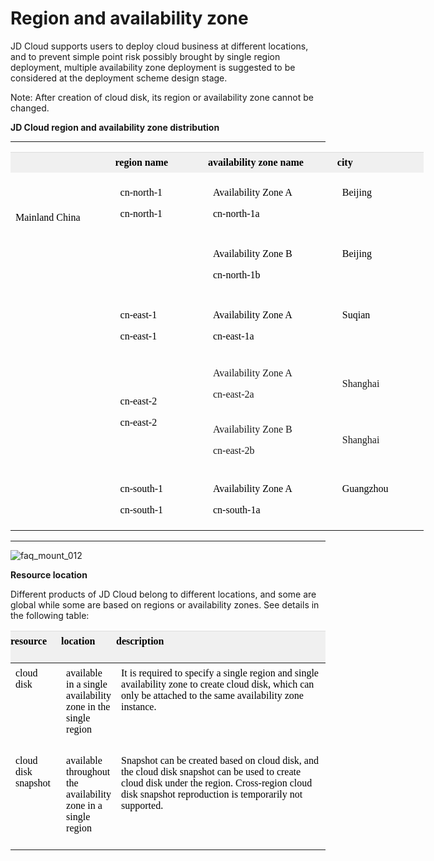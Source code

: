# **Region and availability zone**
JD Cloud supports users to deploy cloud business at different locations, and to prevent simple point risk possibly brought by single region deployment, multiple availability zone deployment is suggested to be considered at the deployment scheme design stage.

Note: After creation of cloud disk, its region or availability zone cannot be changed.

**JD Cloud region and availability zone distribution**

----------


<table class="confluenceTable" style="width: 683px;" width="860">
    <tbody style="margin: 0px; padding: 0px;">
        <tr class="firstRow" style="margin: 0px; padding: 0px;">
            <th class="confluenceTh" style="margin: 0px; padding: 7px 0px; text-align: left; font-weight: 400; border-top-color: rgb(221, 221, 221); vertical-align: top; background-color: rgb(240, 240, 240); color: rgb(0, 0, 0); word-break: break-all;"></th>
            <th colspan="1" class="confluenceTh" style="margin: 0px; padding: 7px 0px; text-align: left; font-weight: 400; border-top-color: rgb(221, 221, 221); vertical-align: top; background-color: rgb(240, 240, 240); color: rgb(0, 0, 0); word-break: break-all;">
                <span style="font-family: Microsoft YaHei, &quot;Microsoft YaHei&quot;; color: rgb(0, 0, 0);"><span style="color: rgb(0, 0, 0); font-weight: 700; font-family: Microsoft YaHei, &quot;Microsoft YaHei&quot;;">region name</span>&nbsp;&nbsp; &nbsp; &nbsp; &nbsp; &nbsp; &nbsp;</span>
            </th>
            <th colspan="1" class="confluenceTh" style="margin: 0px; padding: 7px 0px; text-align: left; font-weight: 400; border-top-color: rgb(221, 221, 221); vertical-align: top; background-color: rgb(240, 240, 240); color: rgb(0, 0, 0); word-break: break-all;">
                <span style="font-family: Microsoft YaHei, &quot;Microsoft YaHei&quot;; color: rgb(0, 0, 0);"><span style="color: rgb(0, 0, 0); font-weight: 700; font-family: Microsoft YaHei, &quot;Microsoft YaHei&quot;;">availability zone name</span>&nbsp;&nbsp; &nbsp; &nbsp; &nbsp; &nbsp; &nbsp;</span>
            </th>
            <th colspan="1" class="confluenceTh" style="margin: 0px; padding: 7px 0px; text-align: left; font-weight: 400; border-top-color: rgb(221, 221, 221); vertical-align: top; background-color: rgb(240, 240, 240); color: rgb(0, 0, 0); word-break: break-all;">
                <span style="font-family: Microsoft YaHei, &quot;Microsoft YaHei&quot;; color: rgb(0, 0, 0);"><span style="color: rgb(0, 0, 0); font-weight: 700; font-family: Microsoft YaHei, &quot;Microsoft YaHei&quot;;">city</span>&nbsp;&nbsp; &nbsp; &nbsp; &nbsp; &nbsp; &nbsp;</span>
            </th>
        </tr>
        <tr style="margin: 0px; padding: 0px;">
            <td rowspan="6" class="confluenceTd" style="margin: 0px; padding: 7px 8px; border-color: rgb(237, 237, 237); color: rgb(0, 0, 0); vertical-align: top;">
                <br/><br/>
                <p>
                    <span style="font-size: 16px; font-family: Microsoft YaHei, &quot;Microsoft YaHei&quot;; color: rgb(0, 0, 0);"><span style="color: rgb(0, 0, 0); font-size: 16px; font-family: Microsoft YaHei, &quot;color: rgb(0, 0, 0);Microsoft YaHei&quot;;">Mainland China</span>&nbsp;&nbsp; &nbsp; &nbsp; &nbsp; &nbsp; &nbsp;</span>
                </p>
            </td>
            <td rowspan="2" class="confluenceTd" style="margin: 0px; padding: 7px 8px; border-color: rgb(237, 237, 237); vertical-align: top;">
                <p style="background-color: transparent;">
                    <span style="font-family: Microsoft YaHei, &quot;Microsoft YaHei&quot;; color: rgb(0, 0, 0);">cn-north-1 &nbsp; &nbsp; &nbsp; &nbsp; &nbsp; &nbsp; &nbsp; &nbsp;</span>
                </p>
                <p style="margin-top: 10px; background-color: transparent;">
                    <span style="font-family: Microsoft YaHei, &quot;Microsoft YaHei&quot;; color: rgb(0, 0, 0);">cn-north-1&nbsp;&nbsp; &nbsp; &nbsp; &nbsp; &nbsp; &nbsp; &nbsp; &nbsp;</span>
                </p>
                <p style="margin-top: 10px; background-color: transparent;">
                    <span style="font-family: Microsoft YaHei, &quot;Microsoft YaHei&quot;; color: rgb(0, 0, 0);">&nbsp;&nbsp;&nbsp; &nbsp; &nbsp; &nbsp; &nbsp; &nbsp; &nbsp; &nbsp;</span>
                </p>
            </td>
            <td colspan="1" class="confluenceTd" style="margin: 0px; padding: 7px 8px; border-color: rgb(237, 237, 237); vertical-align: top;">
                <p style="background-color: transparent;">
                    <span style="font-family: Microsoft YaHei, &quot;Microsoft YaHei&quot;; color: rgb(0, 0, 0);"><span style="color: rgb(0, 0, 0); font-family: Microsoft YaHei, &quot;color: rgb(0, 0, 0);Microsoft YaHei&quot;;">Availability Zone A</span>&nbsp;&nbsp; &nbsp; &nbsp; &nbsp; &nbsp; &nbsp; &nbsp; &nbsp;</span>
                </p>
                <p style="margin-top: 10px; background-color: transparent;">
                    <span style="font-family: Microsoft YaHei, &quot;Microsoft YaHei&quot;; color: rgb(0, 0, 0);">cn-north-1a&nbsp;&nbsp; &nbsp; &nbsp; &nbsp; &nbsp; &nbsp; &nbsp; &nbsp;</span>
                </p>
            </td>
            <td colspan="1" class="confluenceTd" style="margin: 0px; padding: 7px 8px; border-color: rgb(237, 237, 237); vertical-align: top;">
                <p>
                    <span style="font-family: Microsoft YaHei, &quot;Microsoft YaHei&quot;; color: rgb(0, 0, 0);">Beijing&nbsp;&nbsp; &nbsp; &nbsp; &nbsp; &nbsp; &nbsp;</span>
                </p>
            </td>
        </tr>
        <tr style="margin: 0px; padding: 0px;">
            <td colspan="1" class="confluenceTd" style="margin: 0px; padding: 7px 8px; border-color: rgb(237, 237, 237); vertical-align: top;">
                <p style="background-color: transparent;">
                    <span style="font-family: Microsoft YaHei, &quot;Microsoft YaHei&quot;; color: rgb(0, 0, 0);">Availability Zone B&nbsp;&nbsp; &nbsp; &nbsp; &nbsp; &nbsp; &nbsp; &nbsp; &nbsp;</span>
                </p>
                <p style="margin-top: 10px; background-color: transparent;">
                    <span style="font-family: Microsoft YaHei, &quot;Microsoft YaHei&quot;; color: rgb(0, 0, 0);">cn-north-1b&nbsp;&nbsp; &nbsp; &nbsp; &nbsp; &nbsp; &nbsp; &nbsp; &nbsp;</span>
                </p>
            </td>
            <td colspan="1" class="confluenceTd" style="margin: 0px; padding: 7px 8px; border-color: rgb(237, 237, 237); vertical-align: top;">
                <p>
                    <span style="font-family: Microsoft YaHei, &quot;Microsoft YaHei&quot;; color: rgb(0, 0, 0);">Beijing&nbsp;&nbsp; &nbsp; &nbsp; &nbsp; &nbsp; &nbsp;</span>
                </p>
            </td>
        </tr>
        <tr style="margin: 0px; padding: 0px;">
            <td colspan="1" class="confluenceTd" style="margin: 0px; padding: 7px 8px; border-color: rgb(237, 237, 237); vertical-align: top;">
                <p style="background-color: transparent;">
                    <span style="font-family: Microsoft YaHei, &quot;Microsoft YaHei&quot;; color: rgb(0, 0, 0);">cn-east-1 &nbsp; &nbsp; &nbsp; &nbsp; &nbsp; &nbsp; &nbsp; &nbsp;</span>
                </p>
                <p style="margin-top: 10px; background-color: transparent;">
                    <span style="font-family: Microsoft YaHei, &quot;Microsoft YaHei&quot;; color: rgb(0, 0, 0);">cn-east-1&nbsp;&nbsp; &nbsp; &nbsp; &nbsp; &nbsp; &nbsp; &nbsp; &nbsp;</span>
                </p>
            </td>
            <td colspan="1" class="confluenceTd" style="margin: 0px; padding: 7px 8px; border-color: rgb(237, 237, 237); vertical-align: top;">
                <p style="background-color: transparent;">
                    <span style="font-family: Microsoft YaHei, &quot;Microsoft YaHei&quot;; color: rgb(0, 0, 0);">Availability Zone A&nbsp;&nbsp; &nbsp; &nbsp; &nbsp; &nbsp; &nbsp; &nbsp; &nbsp;</span>
                </p>
                <p style="margin-top: 10px; background-color: transparent;">
                    <span style="font-family: Microsoft YaHei, &quot;Microsoft YaHei&quot;; color: rgb(0, 0, 0);">cn-east-1a&nbsp;&nbsp; &nbsp; &nbsp; &nbsp; &nbsp; &nbsp; &nbsp; &nbsp;</span>
                </p>
            </td>
            <td colspan="1" class="confluenceTd" style="margin: 0px; padding: 7px 8px; border-color: rgb(237, 237, 237); vertical-align: top;">
                <p>
                    <span style="font-family: Microsoft YaHei, &quot;Microsoft YaHei&quot;; color: rgb(0, 0, 0);">Suqian&nbsp;&nbsp; &nbsp; &nbsp; &nbsp; &nbsp; &nbsp;</span>
                </p>
            </td>
        </tr>
        <tr>
            <td colspan="1" class="confluenceTd" rowspan="2" style="border-left-color: rgb(237, 237, 237); border-top-color: rgb(237, 237, 237);">
                <p>
                    <span style="font-family: Microsoft YaHei, &quot;Microsoft YaHei&quot;; color: rgb(0, 0, 0);">cn-east-2</span>
                </p>
                <p>
                    <span style="font-family: Microsoft YaHei, &quot;Microsoft YaHei&quot;; color: rgb(0, 0, 0);">cn-east-2</span>
                </p>
            </td>
            <td colspan="1" class="confluenceTd" rowspan="1" style="border-left-color: rgb(237, 237, 237); border-top-color: rgb(237, 237, 237);">
                <p>
                    <span style="font-family: Microsoft YaHei, &quot;Microsoft YaHei&quot;;">Availability Zone A</span>
                </p>
                <p>
                    <span style="font-family: Microsoft YaHei, &quot;Microsoft YaHei&quot;;"><span style="font-family: Microsoft YaHei, &quot;Microsoft YaHei&quot;;">cn-east-2a</span></span>
                </p>
            </td>
            <td colspan="1" class="confluenceTd" rowspan="1" style="border-left-color: rgb(237, 237, 237); border-top-color: rgb(237, 237, 237);">
                <span style="font-family: Microsoft YaHei, &quot;Microsoft YaHei&quot;;">Shanghai</span>
            </td>
        </tr>
        <tr>
            <td colspan="1" class="confluenceTd" rowspan="1">
                <p>
                    <span style="font-family: Microsoft YaHei, &quot;Microsoft YaHei&quot;;">Availability Zone B</span><span style="color: rgb(0, 0, 0); font-family: Microsoft YaHei, &quot;color: rgb(0, 0, 0);Microsoft YaHei&quot;;"></span>
                </p>
                <p>
                    <span style="font-family: Microsoft YaHei, &quot;Microsoft YaHei&quot;;"><span style="font-family: Microsoft YaHei, &quot;Microsoft YaHei&quot;;">cn-east-2b</span></span>
                </p>
            </td>
            <td colspan="1" class="confluenceTd" rowspan="1">
                <span style="font-family: Microsoft YaHei, &quot;Microsoft YaHei&quot;;">Shanghai</span>
            </td>
        </tr>
        <tr style="margin: 0px; padding: 0px;">
            <td rowspan="1" class="confluenceTd" style="margin: 0px; padding: 7px 8px; border-color: rgb(237, 237, 237); vertical-align: top;">
                <p style="background-color: transparent;">
                    <span style="font-family: Microsoft YaHei, &quot;Microsoft YaHei&quot;; color: rgb(0, 0, 0);">cn-south-1 &nbsp; &nbsp; &nbsp; &nbsp; &nbsp; &nbsp; &nbsp; &nbsp;</span>
                </p>
                <p style="margin-top: 10px; background-color: transparent;">
                    <span style="font-family: Microsoft YaHei, &quot;Microsoft YaHei&quot;; color: rgb(0, 0, 0);">cn-south-1&nbsp;&nbsp; &nbsp; &nbsp; &nbsp; &nbsp; &nbsp; &nbsp; &nbsp;</span>
                </p>
            </td>
            <td colspan="1" class="confluenceTd" style="margin: 0px; padding: 7px 8px; border-color: rgb(237, 237, 237); vertical-align: top;">
                <p style="background-color: transparent;">
                    <span style="font-family: Microsoft YaHei, &quot;Microsoft YaHei&quot;; color: rgb(0, 0, 0);">Availability Zone A&nbsp;&nbsp; &nbsp; &nbsp; &nbsp; &nbsp; &nbsp; &nbsp; &nbsp;</span>
                </p>
                <p style="margin-top: 10px; background-color: transparent;">
                    <span style="font-family: Microsoft YaHei, &quot;Microsoft YaHei&quot;; color: rgb(0, 0, 0);">cn-south-1a&nbsp;&nbsp; &nbsp; &nbsp; &nbsp; &nbsp; &nbsp; &nbsp; &nbsp;</span>
                </p>
            </td>
            <td colspan="1" class="confluenceTd" style="margin: 0px; padding: 7px 8px; border-color: rgb(237, 237, 237); vertical-align: top;">
                <p>
                    <span style="font-family: Microsoft YaHei, &quot;Microsoft YaHei&quot;; color: rgb(0, 0, 0);">Guangzhou&nbsp;&nbsp; &nbsp; &nbsp; &nbsp; &nbsp; &nbsp;</span>
                </p>
            </td>
        </tr>
    </tbody>
</table>


----------

![faq_mount_012](https://github.com/jdcloudcom/cn/blob/edit/image/Elastic-Compute/CloudDisk/region-zone/region_zone_001.png)


**Resource location**

Different products of JD Cloud belong to different locations, and some are global while some are based on regions or availability zones. See details in the following table:

<table class="confluenceTable tablesorter tablesorter-default">
    <thead style="margin: 0px; padding: 0px;">
        <tr class="tablesorter-headerRow firstRow" style="margin: 0px; padding: 0px;">
            <th class="confluenceTh sortableHeader" style="margin: 0px; padding: 7px 15px 7px 0px; text-align: left; font-weight: 400; border-top-color: rgb(221, 221, 221); vertical-align: top; background: right center no-repeat rgb(240, 240, 240); color: rgb(0, 0, 0); cursor: pointer; user-select: none;" width="62">
                <p style="margin-top: 0px; margin-bottom: 0px; padding: 0px;">
                    <span style="font-weight: 700; font-family: Microsoft YaHei, &quot;Microsoft YaHei&quot;; color: rgb(0, 0, 0);">resource&nbsp;&nbsp; &nbsp; &nbsp; &nbsp; &nbsp; &nbsp; &nbsp; &nbsp;</span>
                </p>
            </th>
            <th class="confluenceTh sortableHeader" style="margin: 0px; padding: 7px 15px 7px 0px; text-align: left; font-weight: 400; border-top-color: rgb(221, 221, 221); vertical-align: top; background: right center no-repeat rgb(240, 240, 240); color: rgb(0, 0, 0); cursor: pointer; user-select: none;" width="41">
                <p style="margin-top: 0px; margin-bottom: 0px; padding: 0px;">
                    <span style="font-weight: 700; font-family: Microsoft YaHei, &quot;Microsoft YaHei&quot;; color: rgb(0, 0, 0);">location&nbsp;&nbsp; &nbsp; &nbsp; &nbsp; &nbsp; &nbsp; &nbsp; &nbsp;</span>
                </p>
            </th>
            <th class="confluenceTh sortableHeader" style="margin: 0px; padding: 7px 15px 7px 0px; text-align: left; font-weight: 400; border-top-color: rgb(221, 221, 221); vertical-align: top; background: right center no-repeat rgb(240, 240, 240); color: rgb(0, 0, 0); cursor: pointer; user-select: none;" width="1134">
                <p style="margin-top: 0px; margin-bottom: 0px; padding: 0px;">
                    <span style="font-weight: 700; font-family: Microsoft YaHei, &quot;Microsoft YaHei&quot;; color: rgb(0, 0, 0);">description&nbsp;&nbsp; &nbsp; &nbsp; &nbsp; &nbsp; &nbsp; &nbsp; &nbsp;</span>
                </p>
            </th>
        </tr>
    </thead>
    <tbody style="margin: 0px; padding: 0px;">
        <tr style="margin: 0px; padding: 0px;">
            <td class="confluenceTd" style="margin: 0px; padding: 7px 8px; border-color: rgb(237, 237, 237); vertical-align: top;" width="58">
                <span style="font-family: Microsoft YaHei, &quot;Microsoft YaHei&quot;; color: rgb(0, 0, 0);">cloud disk&nbsp; &nbsp; &nbsp; &nbsp; &nbsp; &nbsp;</span>
            </td>
            <td class="confluenceTd" style="margin: 0px; padding: 7px 8px; border-color: rgb(237, 237, 237); vertical-align: top;" width="41">
                <span style="font-family: Microsoft YaHei, &quot;Microsoft YaHei&quot;; color: rgb(0, 0, 0);">available in a single availability zone in the single region&nbsp;&nbsp; &nbsp; &nbsp; &nbsp; &nbsp; &nbsp;</span>
            </td>
            <td class="confluenceTd" style="margin: 0px; padding: 7px 8px; border-color: rgb(237, 237, 237); vertical-align: top;" width="1134">
                <span style="font-family: Microsoft YaHei, &quot;Microsoft YaHei&quot;; color: rgb(0, 0, 0);">It is required to specify a single region and single availability zone to create cloud disk, which can only be attached to the same availability zone instance.&nbsp;&nbsp; &nbsp; &nbsp; &nbsp; &nbsp; &nbsp;</span>
            </td>
        </tr>
        <tr style="margin: 0px; padding: 0px;">
            <td colspan="1" class="confluenceTd" style="margin: 0px; padding: 7px 8px; border-color: rgb(237, 237, 237); vertical-align: top;" width="58">
                <span style="font-family: Microsoft YaHei, &quot;Microsoft YaHei&quot;; color: rgb(0, 0, 0);">cloud disk snapshot&nbsp;&nbsp; &nbsp; &nbsp; &nbsp; &nbsp; &nbsp;</span>
            </td>
            <td colspan="1" class="confluenceTd" style="margin: 0px; padding: 7px 8px; border-color: rgb(237, 237, 237); vertical-align: top;" width="41">
                <span style="font-family: Microsoft YaHei, &quot;Microsoft YaHei&quot;; color: rgb(0, 0, 0);">available throughout the availability zone in a single region&nbsp;&nbsp; &nbsp; &nbsp; &nbsp; &nbsp; &nbsp;</span>
            </td>
            <td colspan="1" class="confluenceTd" style="margin: 0px; padding: 7px 8px; border-color: rgb(237, 237, 237); vertical-align: top;" width="1134">
                <span style="font-family: Microsoft YaHei, &quot;Microsoft YaHei&quot;; color: rgb(0, 0, 0);">Snapshot can be created based on cloud disk, and the cloud disk snapshot can be used to create cloud disk under the region. Cross-region cloud disk snapshot reproduction is temporarily not supported.&nbsp;&nbsp; &nbsp; &nbsp; &nbsp; &nbsp; &nbsp;</span>
            </td>
        </tr>
    </tbody>
</table>
